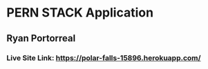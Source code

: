 # PERN STACK Application

## Ryan Portorreal

### Live Site Link: https://polar-falls-15896.herokuapp.com/
